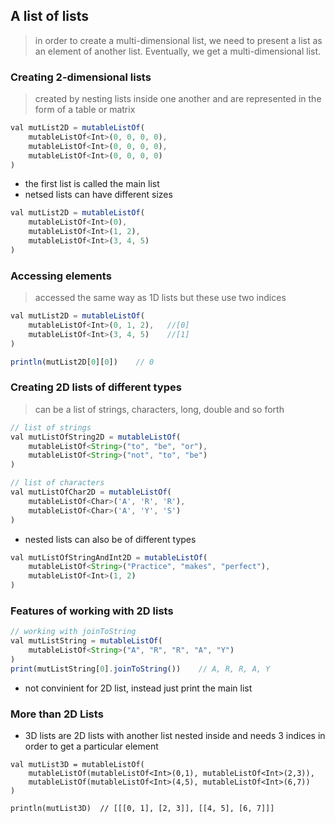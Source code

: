 ## A list of lists
> in order to create a multi-dimensional list, we need to present a list as an element of another list. Eventually, we get a multi-dimensional list.

### Creating 2-dimensional lists
> created by nesting lists inside one another and are represented in the form of a table or matrix
```js
val mutList2D = mutableListOf(
    mutableListOf<Int>(0, 0, 0, 0),
    mutableListOf<Int>(0, 0, 0, 0),
    mutableListOf<Int>(0, 0, 0, 0)
)
```
- the first list is called the main list
- netsed lists can have different sizes
```js
val mutList2D = mutableListOf(
    mutableListOf<Int>(0),
    mutableListOf<Int>(1, 2),
    mutableListOf<Int>(3, 4, 5)
)
```

### Accessing elements
> accessed the same way as 1D lists but these use two indices
```js
val mutList2D = mutableListOf(
    mutableListOf<Int>(0, 1, 2),   //[0]
    mutableListOf<Int>(3, 4, 5)    //[1]  
)

println(mutList2D[0][0])    // 0
```

### Creating 2D lists of different types
> can be a list of strings, characters, long, double and so forth
```js
// list of strings
val mutListOfString2D = mutableListOf(
    mutableListOf<String>("to", "be", "or"),
    mutableListOf<String>("not", "to", "be")
)

// list of characters
val mutListOfChar2D = mutableListOf(
    mutableListOf<Char>('A', 'R', 'R'),
    mutableListOf<Char>('A', 'Y', 'S')
)
```
- nested lists can also be of different types
```js
val mutListOfStringAndInt2D = mutableListOf(
    mutableListOf<String>("Practice", "makes", "perfect"),
    mutableListOf<Int>(1, 2)
)
```

### Features of working with 2D lists
```js
// working with joinToString
val mutListString = mutableListOf(
    mutableListOf<String>("A", "R", "R", "A", "Y")
)
print(mutListString[0].joinToString())    // A, R, R, A, Y
```
- not convinient for 2D list, instead just print the main list

### More than 2D Lists
- 3D lists are 2D lists with another list nested inside and needs 3 indices in order to get a particular element
```
val mutList3D = mutableListOf(
    mutableListOf(mutableListOf<Int>(0,1), mutableListOf<Int>(2,3)),
    mutableListOf(mutableListOf<Int>(4,5), mutableListOf<Int>(6,7))
)

println(mutList3D)  // [[[0, 1], [2, 3]], [[4, 5], [6, 7]]]
```




